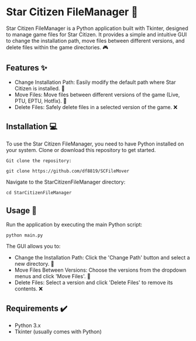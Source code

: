 # Star Citizen FileManager :rocket:

Star Citizen FileManager is a Python application built with Tkinter, designed to manage game files for Star Citizen. It provides a simple and intuitive GUI to change the installation path, move files between different versions, and delete files within the game directories. :video_game:

## Features :sparkles:

- Change Installation Path: Easily modify the default path where Star Citizen is installed. :file_folder:
- Move Files: Move files between different versions of the game (Live, PTU, EPTU, Hotfix). :arrows_counterclockwise:
- Delete Files: Safely delete files in a selected version of the game. :x:

## Installation :computer:

To use the Star Citizen FileManager, you need to have Python installed on your system. Clone or download this repository to get started.

```Git clone the repository:```

```git clone https://github.com/df8819/SCFileMover```

Navigate to the StarCitizenFileManager directory:

```cd StarCitizenFileManager```

## Usage :wrench:

Run the application by executing the main Python script:

```python main.py```

The GUI allows you to:

- Change the Installation Path: Click the 'Change Path' button and select a new directory. :file_folder:
- Move Files Between Versions: Choose the versions from the dropdown menus and click 'Move Files'. :arrows_counterclockwise:
- Delete Files: Select a version and click 'Delete Files' to remove its contents. :x:

## Requirements :heavy_check_mark:

- Python 3.x
- Tkinter (usually comes with Python)
